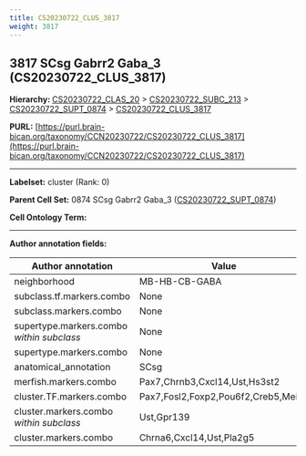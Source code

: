 ```yaml
---
title: CS20230722_CLUS_3817
weight: 3817
---
```

## 3817 SCsg Gabrr2 Gaba_3 (CS20230722_CLUS_3817)
<b>Hierarchy: </b>
[CS20230722_CLAS_20](../CS20230722_CLAS_20) >
[CS20230722_SUBC_213](../CS20230722_SUBC_213) >
[CS20230722_SUPT_0874](../CS20230722_SUPT_0874) >
[CS20230722_CLUS_3817](../CS20230722_CLUS_3817)

**PURL:** [https://purl.brain-bican.org/taxonomy/CCN20230722/CS20230722_CLUS_3817](https://purl.brain-bican.org/taxonomy/CCN20230722/CS20230722_CLUS_3817)

---


**Labelset:** cluster (Rank: 0)

**Parent Cell Set:** 0874 SCsg Gabrr2 Gaba_3 ([CS20230722_SUPT_0874](../CS20230722_SUPT_0874))



**Cell Ontology Term:** 

[MARKER GENES.]: #


---

[TRANSFERRED ANNOTATIONS.]: #


[AUTHOR ANNOTATION FIELDS.]: #


**Author annotation fields:**

| Author annotation | Value |
|-------------------|-------|
|neighborhood|MB-HB-CB-GABA|
|subclass.tf.markers.combo|None|
|subclass.markers.combo|None|
|supertype.markers.combo _within subclass_|None|
|supertype.markers.combo|None|
|anatomical_annotation|SCsg|
|merfish.markers.combo|Pax7,Chrnb3,Cxcl14,Ust,Hs3st2|
|cluster.TF.markers.combo|Pax7,Fosl2,Foxp2,Pou6f2,Creb5,Meis2|
|cluster.markers.combo _within subclass_|Ust,Gpr139|
|cluster.markers.combo|Chrna6,Cxcl14,Ust,Pla2g5|
